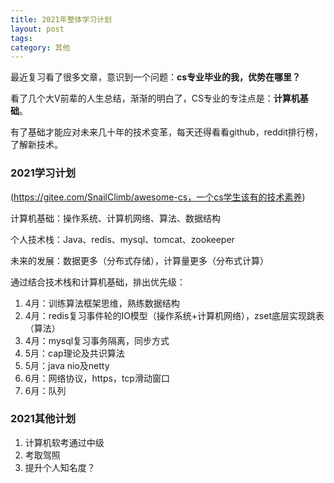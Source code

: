 ```yaml
---
title: 2021年整体学习计划
layout: post
tags:
category: 其他
---
```

最近复习看了很多文章，意识到一个问题：**cs专业毕业的我，优势在哪里？** 



看了几个大V前辈的人生总结，渐渐的明白了，CS专业的专注点是：**计算机基础**。

有了基础才能应对未来几十年的技术变革，每天还得看看github，reddit排行榜，了解新技术。



### 2021学习计划

(https://gitee.com/SnailClimb/awesome-cs，一个cs学生该有的技术素养)

计算机基础：操作系统、计算机网络、算法、数据结构 

个人技术栈：Java、redis、mysql、tomcat、zookeeper

未来的发展：数据更多（分布式存储），计算量更多（分布式计算）



通过结合技术栈和计算机基础，排出优先级：

1. 4月：训练算法框架思维，熟练数据结构
2. 4月：redis复习事件轮的IO模型（操作系统+计算机网络），zset底层实现跳表（算法）
3. 4月：mysql复习事务隔离，同步方式
4. 5月：cap理论及共识算法
5. 5月：java nio及netty
6. 6月：网络协议，https，tcp滑动窗口
7. 6月：队列




### 2021其他计划

1. 计算机软考通过中级
2. 考取驾照
3. 提升个人知名度？
